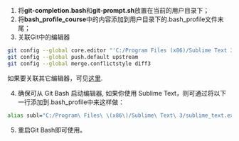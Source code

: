 1. 将**git-completion.bash**和**git-prompt.sh**放置在当前的用户目录下；
2. 将**bash_profile_course**中的内容添加到用户目录下的.bash_profile文件末尾；
3. 关联Git中的编辑器
```bash
git config --global core.editor "'C:/Program Files (x86)/Sublime Text 3/sublime_text.exe' -n -w"
git config --global push.default upstream
git config --global merge.conflictstyle diff3
```
如果要关联其它编辑器，可见[这里](https://help.github.com/articles/associating-text-editors-with-git/).

4. 确保可从 Git Bash 启动编辑器, 如果你使用 Sublime Text，则可通过将以下一行添加到.bash_profile中来这样做：
```bash
alias subl="C:/Program\ Files\ \(x86\)/Sublime\ Text\ 3/sublime_text.exe"
```
5. 重启Git Bash即可使用。
